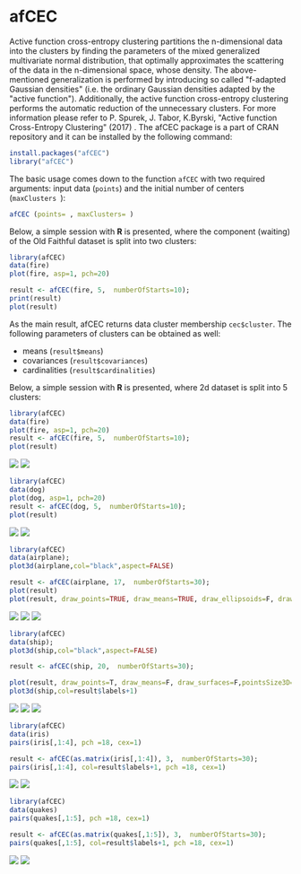 afCEC
===

Active function cross-entropy clustering partitions the n-dimensional data into the clusters by finding the parameters of the mixed generalized multivariate normal distribution, that optimally approximates the scattering of the data in the n-dimensional space, whose density. The above-mentioned generalization is performed by introducing so called "f-adapted Gaussian densities" (i.e. the ordinary Gaussian densities adapted by the "active function"). Additionally, the active function cross-entropy clustering performs the automatic reduction of the unnecessary clusters. For more information please refer to P. Spurek, J. Tabor, K.Byrski, "Active function Cross-Entropy Clustering" (2017) .
The afCEC package is a part of CRAN repository and it can be installed by the following command:

```R
install.packages("afCEC")
library("afCEC")
```

The basic usage comes down to the function ` afCEC ` with two required arguments: input data (`points`) and the initial number of centers (`maxClusters `):

```R
afCEC (points= , maxClusters= )
```
Below, a simple session with **R** is presented, where the component
(waiting) of the Old Faithful dataset is split into two clusters:

```R
library(afCEC)
data(fire)
plot(fire, asp=1, pch=20)

result <- afCEC(fire, 5,  numberOfStarts=10);
print(result)
plot(result)
```

As the main result, afCEC returns data cluster membership `cec$cluster`. The following parameters of 
clusters can be obtained as well:

- means (`result$means`)
- covariances (`result$covariances`)
- cardinalities (`result$cardinalities`)

Below, a simple session with **R** is presented, where 2d dataset is split into 5 clusters:

```R
library(afCEC)
data(fire)
plot(fire, asp=1, pch=20)
result <- afCEC(fire, 5,  numberOfStarts=10);
plot(result)
```

![](https://raw.githubusercontent.com/GeigenPrinzipal/afCEC/gh-pages/static/fire.png)
![](https://raw.githubusercontent.com/GeigenPrinzipal/afCEC/gh-pages/static/fire_c.png)

```R
library(afCEC)
data(dog)
plot(dog, asp=1, pch=20)
result <- afCEC(dog, 5,  numberOfStarts=10);
plot(result)
```

![](https://raw.githubusercontent.com/GeigenPrinzipal/afCEC/gh-pages/static/dog.png)
![](https://raw.githubusercontent.com/GeigenPrinzipal/afCEC/gh-pages/static/dog_c.png)

```R
library(afCEC)
data(airplane);
plot3d(airplane,col="black",aspect=FALSE)

result <- afCEC(airplane, 17,  numberOfStarts=30);
plot(result)
plot(result, draw_points=TRUE, draw_means=TRUE, draw_ellipsoids=F, draw_surfaces=F)
```

![](https://raw.githubusercontent.com/GeigenPrinzipal/afCEC/gh-pages/static/airplane.png)
![](https://raw.githubusercontent.com/GeigenPrinzipal/afCEC/gh-pages/static/airplane_c.png)
![](https://raw.githubusercontent.com/GeigenPrinzipal/afCEC/gh-pages/static/airplane_p.png)

```R
library(afCEC)
data(ship);
plot3d(ship,col="black",aspect=FALSE)

result <- afCEC(ship, 20,  numberOfStarts=30);

plot(result, draw_points=T, draw_means=F, draw_surfaces=F,pointsSize3D=0.001)
plot3d(ship,col=result$labels+1)
```

![](https://raw.githubusercontent.com/GeigenPrinzipal/afCEC/gh-pages/static/ship.png)
![](https://raw.githubusercontent.com/GeigenPrinzipal/afCEC/gh-pages/static/ship_c.png)
![](https://raw.githubusercontent.com/GeigenPrinzipal/afCEC/gh-pages/static/ship_p.png)

```R
library(afCEC)
data(iris)
pairs(iris[,1:4], pch =18, cex=1)

result <- afCEC(as.matrix(iris[,1:4]), 3,  numberOfStarts=30);
pairs(iris[,1:4], col=result$labels+1, pch =18, cex=1)
```

![](https://raw.githubusercontent.com/GeigenPrinzipal/afCEC/gh-pages/static/iris.png)
![](https://raw.githubusercontent.com/GeigenPrinzipal/afCEC/gh-pages/static/iris_c.png)

```R
library(afCEC)
data(quakes)
pairs(quakes[,1:5], pch =18, cex=1)

result <- afCEC(as.matrix(quakes[,1:5]), 3,  numberOfStarts=30);
pairs(quakes[,1:5], col=result$labels+1, pch =18, cex=1)
```

![](https://raw.githubusercontent.com/GeigenPrinzipal/afCEC/gh-pages/static/quakes.png)
![](https://raw.githubusercontent.com/GeigenPrinzipal/afCEC/gh-pages/static/quakes_c.png)


